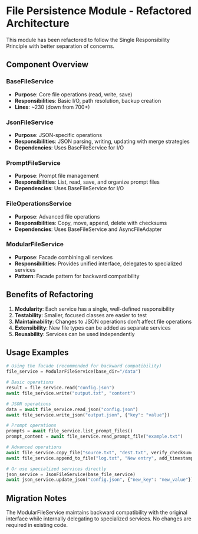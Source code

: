 # File Persistence Module - Refactored Architecture

This module has been refactored to follow the Single Responsibility Principle with better separation of concerns.

## Component Overview

### BaseFileService
- **Purpose**: Core file operations (read, write, save)
- **Responsibilities**: Basic I/O, path resolution, backup creation
- **Lines**: ~230 (down from 700+)

### JsonFileService
- **Purpose**: JSON-specific operations
- **Responsibilities**: JSON parsing, writing, updating with merge strategies
- **Dependencies**: Uses BaseFileService for I/O

### PromptFileService
- **Purpose**: Prompt file management
- **Responsibilities**: List, read, save, and organize prompt files
- **Dependencies**: Uses BaseFileService for I/O

### FileOperationsService
- **Purpose**: Advanced file operations
- **Responsibilities**: Copy, move, append, delete with checksums
- **Dependencies**: Uses BaseFileService and AsyncFileAdapter

### ModularFileService
- **Purpose**: Facade combining all services
- **Responsibilities**: Provides unified interface, delegates to specialized services
- **Pattern**: Facade pattern for backward compatibility

## Benefits of Refactoring

1. **Modularity**: Each service has a single, well-defined responsibility
2. **Testability**: Smaller, focused classes are easier to test
3. **Maintainability**: Changes to JSON operations don't affect file operations
4. **Extensibility**: New file types can be added as separate services
5. **Reusability**: Services can be used independently

## Usage Examples

```python
# Using the facade (recommended for backward compatibility)
file_service = ModularFileService(base_dir="/data")

# Basic operations
result = file_service.read("config.json")
await file_service.write("output.txt", "content")

# JSON operations
data = await file_service.read_json("config.json")
await file_service.write_json("output.json", {"key": "value"})

# Prompt operations
prompts = await file_service.list_prompt_files()
prompt_content = await file_service.read_prompt_file("example.txt")

# Advanced operations
await file_service.copy_file("source.txt", "dest.txt", verify_checksum=True)
await file_service.append_to_file("log.txt", "New entry", add_timestamp=True)

# Or use specialized services directly
json_service = JsonFileService(base_file_service)
await json_service.update_json("config.json", {"new_key": "new_value"})
```

## Migration Notes

The ModularFileService maintains backward compatibility with the original interface while internally delegating to specialized services. No changes are required in existing code.
